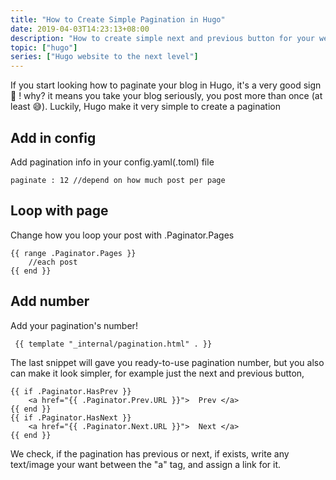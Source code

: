 ```yaml
---
title: "How to Create Simple Pagination in Hugo"
date: 2019-04-03T14:23:13+08:00
description: "How to create simple next and previous button for your website's pagination in Hugo"
topic: ["hugo"]
series: ["Hugo website to the next level"]
---
```


If you start looking how to paginate your blog in Hugo, it's a very good sign 🤗 ! why? it means you take your blog seriously, you post more than once (at least 😅). Luckily, Hugo make it very simple to create a pagination

## Add in config
Add pagination info in your config.yaml(.toml) file
```
paginate : 12 //depend on how much post per page
```

## Loop with page
Change how you loop your post with .Paginator.Pages
```
{{ range .Paginator.Pages }}
    //each post
{{ end }}
```

## Add number
Add your pagination's number!
```
 {{ template "_internal/pagination.html" . }}
```

The last snippet will gave you ready-to-use pagination number, but you also can make it look simpler, for example just the next and previous button,

```
{{ if .Paginator.HasPrev }}
    <a href="{{ .Paginator.Prev.URL }}">  Prev </a>
{{ end }}
{{ if .Paginator.HasNext }}
    <a href="{{ .Paginator.Next.URL }}">  Next </a>
{{ end }}
```

We check, if the pagination has previous or next, if exists, write any text/image your want between the "a" tag, and assign a link for it.

